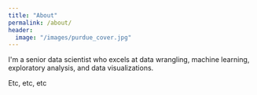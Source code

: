 ```yaml
---
title: "About"
permalink: /about/
header:
  image: "/images/purdue_cover.jpg"
---
```


I'm a senior data scientist who excels at data wrangling, machine learning, exploratory analysis, and data visualizations.

Etc, etc, etc
